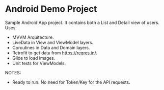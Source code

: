 # Android Demo Project
Sample Android App project. It contains both a List and Detail view of users. Uses:
- MVVM Arquitecture.
- LiveData in View and ViewModel layers.
- Coroutines in Data and Domain layers.
- Retrofit to get data from https://reqres.in/.
- Glide to load images.
- Unit tests for ViewModels.




NOTES: 
- Ready to run. No need for Token/Key for the API requests.
